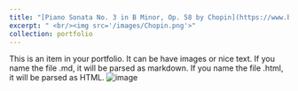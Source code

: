```yaml
---
title: "[Piano Sonata No. 3 in B Minor, Op. 58 by Chopin](https://www.bilibili.com/video/BV1c3kqYJEWx/)"
excerpt: " <br/><img src='/images/Chopin.png'>"
collection: portfolio
---
```


This is an item in your portfolio. It can be have images or nice text. If you name the file .md, it will be parsed as markdown. If you name the file .html, it will be parsed as HTML. 
![image](https://github.com/user-attachments/assets/629b2e71-860b-4852-a32d-ee880b9728a1)
